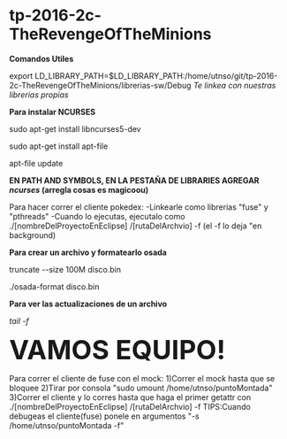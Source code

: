 # tp-2016-2c-TheRevengeOfTheMinions

<strong>Comandos Utiles </strong>

export LD_LIBRARY_PATH=$LD_LIBRARY_PATH:/home/utnso/git/tp-2016-2c-TheRevengeOfTheMinions/librerias-sw/Debug
<em>Te linkea con nuestras librerias propias</em>

<strong>Para instalar NCURSES </strong>

sudo apt-get install libncurses5-dev

sudo apt-get install apt-file

apt-file update

<strong>EN PATH AND SYMBOLS, EN LA PESTAÑA DE LIBRARIES AGREGAR <em>ncurses</em> (arregla cosas es magicoou)</strong>

Para hacer correr el cliente pokedex:
-Linkearle como librerias "fuse" y "pthreads"
-Cuando lo ejecutas, ejecutalo como ./[nombreDelProyectoEnEclipse] /[rutaDelArchvio] -f  (el -f lo deja "en background)


<strong> Para crear un archivo y formatearlo osada </strong>

truncate --size 100M disco.bin

./osada-format disco.bin

<strong>Para ver las actualizaciones de un archivo</strong>

<em> tail -f <NOMBRE DEL ARCHIVO></em>


<font size = 8><strong>VAMOS EQUIPO!</strong></font>

Para correr el cliente de fuse con el mock:
1)Correr el mock hasta que se bloquee
2)Tirar por consola "sudo umount /home/utnso/puntoMontada"
3)Correr el cliente y lo corres hasta que haga el primer getattr con ./[nombreDelProyectoEnEclipse] /[rutaDelArchvio] -f
TIPS:Cuando debugeas el cliente(fuse) ponele en argumentos "-s /home/utnso/puntoMontada -f"


